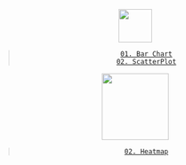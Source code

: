 <div align="center">
<img width="60px" height="auto" src="https://raw.githubusercontent.com/d3/d3-logo/master/d3.png">

> [`01. Bar Chart`](https://nubisub.github.io/d3/bar/)  
> [`02. ScatterPlot`](https://nubisub.github.io/d3/scatterplot/)


<img width="120px" height="auto" src="https://images.prismic.io/plotly-marketing-website-2/69e12d6a-fb65-4b6e-8423-9465a29c6028_plotly-logo-lg.png?auto=compress,format
">
> [`02. Heatmap`](https://nubisub.github.io/d3/heatmap/)
</div>




